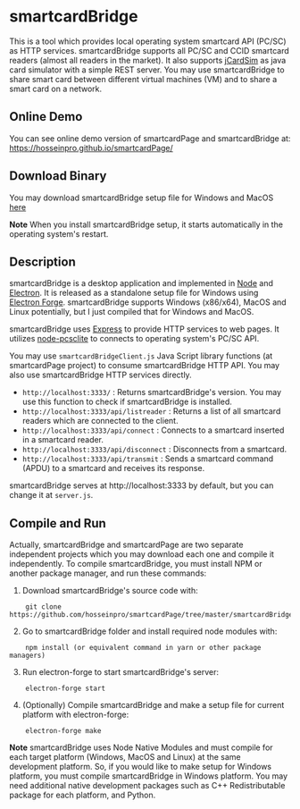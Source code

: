 # smartcardBridge

This is a tool which provides local operating system smartcard API (PC/SC) as HTTP services. smartcardBridge supports all PC/SC and CCID smartcard readers (almost all readers in the market). It also supports [jCardSim](https://github.com/licel/jcardsim) as java card simulator with a simple REST server.
You may use smartcardBridge to share smart card between different virtual machines (VM) and to share a smart card on a network.

## Online Demo

You can see online demo version of smartcardPage and smartcardBridge at: https://hosseinpro.github.io/smartcardPage/

## Download Binary

You may download smartcardBridge setup file for Windows and MacOS [here](https://github.com/hosseinpro/smartcardPage/releases)

**Note**
When you install smartcardBridge setup, it starts automatically in the operating system's restart.

## Description

smartcardBridge is a desktop application and implemented in [Node](https://nodejs.org/) and [Electron](https://electronjs.org/). It is released as a standalone setup file for Windows using [Electron Forge](https://github.com/electron-userland/electron-forge). smartcardBridge supports Windows (x86/x64), MacOS and Linux potentially, but I just compiled that for Windows and MacOS.

smartcardBridge uses [Express](https://expressjs.com/) to provide HTTP services to web pages. It utilizes [node-pcsclite](https://github.com/santigimeno/node-pcsclite) to connects to operating system's PC/SC API.

You may use `smartcardBridgeClient.js` Java Script library functions (at smartcardPage project) to consume smartcardBridge HTTP API. You may also use smartcardBridge HTTP services directly.

- `http://localhost:3333/` : Returns smartcardBridge's version. You may use this function to check if smartcardBridge is installed.
- `http://localhost:3333/api/listreader` : Returns a list of all smartcard readers which are connected to the client.
- `http://localhost:3333/api/connect` : Connects to a smartcard inserted in a smartcard reader.
- `http://localhost:3333/api/disconnect` : Disconnects from a smartcard.
- `http://localhost:3333/api/transmit` : Sends a smartcard command (APDU) to a smartcard and receives its response.

smartcardBridge serves at http://localhost:3333 by default, but you can change it at `server.js`.

## Compile and Run

Actually, smartcardBridge and smartcardPage are two separate independent projects which you may download each one and compile it independently. To compile smartcardBridge, you must install NPM or another package manager, and run these commands:

1.  Download smartcardBridge's source code with:

```
    git clone https://github.com/hosseinpro/smartcardPage/tree/master/smartcardBridge
```

2.  Go to smartcardBridge folder and install required node modules with:

```
    npm install (or equivalent command in yarn or other package managers)
```

3.  Run electron-forge to start smartcardBridge's server:

```
    electron-forge start
```

4.  (Optionally) Compile smartcardBridge and make a setup file for current platform with electron-forge:

```
    electron-forge make
```

**Note**
smartcardBridge uses Node Native Modules and must compile for each target platform (Windows, MacOS and Linux) at the same development platform. So, if you would like to make setup for Windows platform, you must compile smartcardBridge in Windows platform. You may need additional native development packages such as C++ Redistributable package for each platform, and Python.
